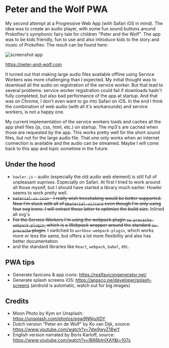 # Peter and the Wolf PWA

My second attempt at a Progressive Web App (with Safari iOS in mind). The idea was to create an audio player, with some fun sound buttons around Prokofiev's symphonic fairy tale for children "Peter and the Wolf". The app was to be kids friendly, fun to use and also introduce kids to the story and music of Prokofiev. The result can be found here:

![screenshot app](https://raw.githubusercontent.com/vnglst/peter-and-the-wolf/master/screenshot.png)

https://peter-and-wolf.com

It turned out that making large audio files available offline using Service Workers was more challenging than I expected. My initial thought was to download all the audio on registration of the service worker. But that lead to several problems: service worker registration could fail if downloads hadn't fully completed, but also bad performance of the app at startup. And that was on Chrome, I don't even want to go into Safari on iOS. In the end I think the combination of web audio (with all it's workarounds) and service workers, is not a happy one.

My current implementation of the service workers loads and caches all the app shell files (js, css, html, etc.) on startup. The mp3's are cached when those are requested by the app. This works pretty well for the short sound files, but not for the large audio file. That one only works when an internet connection is available and the audio can be streamed. Maybe I will come back to this app and topic sometime in the future.

## Under the hood

- `howler.js` - audio (especially the old audio web element) is still full of unpleasant suprises. Especially on Safari. At first I tried to work around all those myself, but I should have started a library much earlier. Howler seems to work pretty well.
- ~~`material-ui-icon` - I really wish treeshaking would be better supported. Now I'm stuck with all of `@material-ui/core` even though I'm only using four svg icons. I will extract those latter to optimize the build size.~~ Inlined all svg's
- ~~For the Service Workers I'm using the webpack plugin `sw-precache-webpack-plugin`, which is a Webpack wrapper around the standard `sw-precache` plugin.~~ I switched to `workbox-webpack-plugin`, which works more or less the same, but offers a lot more flexibility and also has better documentation.
- and the standard libraries like `React`, `webpack`, `babel`, etc.

## PWA tips

- Generate favicons & app icons: https://realfavicongenerator.net/
- Generate splash screens iOS: https://appsco.pe/developer/splash-screens (android is automatic, watch out for big images)

## Credits

- Moon Photo by Kym on Unsplash: https://unsplash.com/photos/egw9NNjuXDY
- Dutch version "Peter en de Wolf" by Ko van Dijk, source: https://www.youtube.com/watch?v=7dw9wyZ18wY
- English version narrated by Boris Karloff, source: https://www.youtube.com/watch?v=IB66bInIXAY&t=107s
